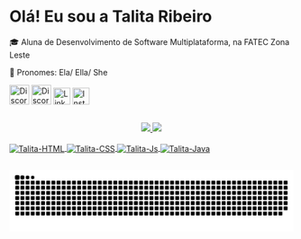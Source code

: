 # Olá! Eu sou a Talita Ribeiro 

🎓  Aluna de Desenvolvimento de Software Multiplataforma, na FATEC Zona Leste

💁 Pronomes: Ela/ Ella/ She

 <div>
 	<a href="https://discord.com/" target="_blank"><img src="https://i.imgur.com/K9DMDt5.png" title="Discord" width="35" height="35"/></a>
  <a href="https://discord.com/" target="_blank"><img src="https://i.imgur.com/K9DMDt5.png" title="Discord" width="35" height="35"/></a>
  <a href="https://www.linkedin.com/in/talita-ribeiro-b5a105186/" target="_blank"><img src="https://imgur.com/agFpzYh" title="LinkedIn" width="30" height="30"/></a>
  <a href="https://www.instagram.com/talitaribeiro.ribeiro/" target="_blank"><img src="https://i.imgur.com/jAGGOTT.png" title="Instagram" width="30" height="30"/></a>
</div>
  
  ##
<div align="center">
  <a href="https://github.com/talitarribeiro">
  <img height="140em" src="https://github-readme-stats.vercel.app/api?username=talitarribeiro&show_icons=true&theme=dracula&include_all_commits=true&count_private=true"/>
  <img height="140em" src="https://github-readme-stats.vercel.app/api/top-langs/?username=talitarribeiro&layout=compact&langs_count=7&theme=dracula"/>
</div>
  
<div style="display: flow"><br>
 <img align="center" alt="Talita-HTML" height="40" width="50" src="https://cdn.jsdelivr.net/gh/devicons/devicon/icons/html5/html5-original.svg">
 <img align="center" alt="Talita-CSS" height="40" width="50" src="https://cdn.jsdelivr.net/gh/devicons/devicon/icons/css3/css3-original.svg">
 <img align="center" alt="Talita-Js" height="40" width="50" src="https://cdn.jsdelivr.net/gh/devicons/devicon/icons/javascript/javascript-original.svg">
 <img align="center" alt="Talita-Java" height="40" width="50" src="https://cdn.jsdelivr.net/gh/devicons/devicon/icons/java/java-original.svg" 
</div>
  
  ##

![Snake animation](https://github.com/talitarribeiro/talitarribeiro/blob/output/github-contribution-grid-snake.svg)
